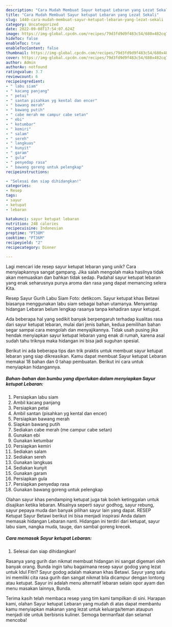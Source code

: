 ```yaml
---
description: "Cara Mudah Membuat Sayur ketupat Lebaran yang Lezat Sekali"
title: "Cara Mudah Membuat Sayur ketupat Lebaran yang Lezat Sekali"
slug: 1440-cara-mudah-membuat-sayur-ketupat-lebaran-yang-lezat-sekali
category: Uncategorized
date: 2022-09-08T17:54:07.624Z
image: https://img-global.cpcdn.com/recipes/79d3fd9d9f483c54/680x482cq70/sayur-ketupat-lebaran-foto-resep-utama.jpg
hideToc: false
enableToc: true
enableTocContent: false
thumbnail: https://img-global.cpcdn.com/recipes/79d3fd9d9f483c54/680x482cq70/sayur-ketupat-lebaran-foto-resep-utama.jpg
cover: https://img-global.cpcdn.com/recipes/79d3fd9d9f483c54/680x482cq70/sayur-ketupat-lebaran-foto-resep-utama.jpg
author: Admin
authorAv: notfound
ratingvalue: 3.7
reviewcount: 6
recipeingredient:
- " labu siam"
- " kacang panjang"
- " petai"
- " santan pisahkan yg kental dan encer"
- " bawang merah"
- " bawang putih"
- " cabe merah me campur cabe setan"
- " ebi"
- " ketumbar"
- " kemiri"
- " salam"
- " sereh"
- " langkuas"
- " kunyit"
- " garam"
- " gula"
- " penyedap rasa"
- " bawang goreng untuk pelengkap"
recipeinstructions:

- "Selesai dan siap dihidangkan!"
categories:
- Resep
tags:
- sayur
- ketupat
- lebaran

katakunci: sayur ketupat lebaran 
nutrition: 248 calories
recipecuisine: Indonesian
preptime: "PT38M"
cooktime: "PT36M"
recipeyield: "2"
recipecategory: Dinner

---
```





Lagi mencari ide resep sayur ketupat lebaran yang unik? Cara menyiapkannya sangat gampang. Jika salah mengolah maka hasilnya tidak akan memuaskan dan bahkan tidak sedap. Padahal sayur ketupat lebaran yang enak seharusnya punya aroma dan rasa yang dapat memancing selera Kita.





Resep Sayur Gurih Labu Siam Foto: detikcom. Sayur ketupat khas Betawi biasanya menggunakan labu siam sebagai bahan utamanya. Menyantap hidangan Lebaran belum lengkap rasanya tanpa kehadiran sayur ketupat.

Ada beberapa hal yang sedikit banyak berpengaruh terhadap kualitas rasa dari sayur ketupat lebaran, mulai dari jenis bahan, kedua pemilihan bahan segar sampai cara mengolah dan menyajikannya. Tidak usah pusing jika hendak menyiapkan sayur ketupat lebaran yang enak di rumah, karena asal sudah tahu triknya maka hidangan ini bisa jadi suguhan spesial.






Berikut ini ada beberapa tips dan trik praktis untuk membuat sayur ketupat lebaran yang siap dikreasikan. Kamu dapat membuat Sayur ketupat Lebaran memakai 18 bahan dan 0 tahap pembuatan. Berikut ini cara untuk menyiapkan hidangannya.

<!--inarticleads1-->

##### Bahan-bahan dan bumbu yang diperlukan dalam menyiapkan Sayur ketupat Lebaran:

1. Persiapkan  labu siam
1. Ambil  kacang panjang
1. Persiapkan  petai
1. Ambil  santan (pisahkan yg kental dan encer)
1. Persiapkan  bawang merah
1. Siapkan  bawang putih
1. Sediakan  cabe merah (me campur cabe setan)
1. Gunakan  ebi
1. Gunakan  ketumbar
1. Persiapkan  kemiri
1. Sediakan  salam
1. Sediakan  sereh
1. Gunakan  langkuas
1. Sediakan  kunyit
1. Gunakan  garam
1. Persiapkan  gula
1. Persiapkan  penyedap rasa
1. Gunakan  bawang goreng untuk pelengkap


Olahan sayur khas pendamping ketupat juga tak boleh ketinggalan untuk disajikan ketika lebaran. Misalnya seperti sayur godhog, sayur rebung, sayur pepaya muda dan banyak pilihan sayur lain yang dapat. RESEP Ketupat Sayur Betawi berikut ini bisa menjadi inspirasi Anda dalam memasak hidangan Lebaran nanti. Hidangan ini terdiri dari ketupat, sayur labu siam, nangka muda, tauge, dan sambal goreng krecek. 

<!--inarticleads2-->

##### Cara memasak Sayur ketupat Lebaran:


1. Selesai dan siap dihidangkan!

Rasanya yang gurih dan nikmat membuat hidangan ini sangat digemari oleh banyak orang. Bunda ingin tahu bagaimana resep sayur godog yang lezat untuk Idul Fitri? Sayur godog adalah makanan khas Betawi. Sayur yang satu ini memiliki cita rasa gurih dan sangat nikmat bila dicampur dengan lontong atau ketupat. Sayur ini adalah menu alternatif lebaran selain opor ayam dan menu masakan lainnya, Bunda. 

Terima kasih telah membaca resep yang tim kami tampilkan di sini. Harapan kami, olahan Sayur ketupat Lebaran yang mudah di atas dapat membantu kamu menyiapkan makanan yang lezat untuk keluarga/teman ataupun menjadi ide untuk berbisnis kuliner. Semoga bermanfaat dan selamat mencoba!

